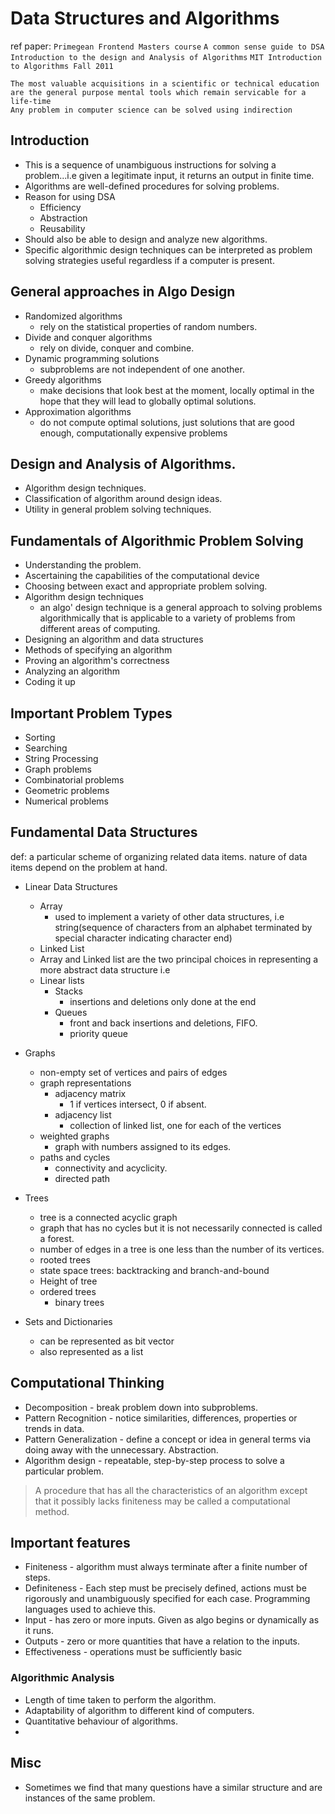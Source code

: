 # Data Structures and Algorithms

ref paper: `Primegean Frontend Masters course`
           `A common sense guide to DSA`
           `Introduction to the design and Analysis of Algorithms`
           `MIT Introduction to Algorithms Fall 2011`
          
`The most valuable acquisitions in a scientific or technical education are the general purpose mental tools which remain servicable for a life-time`      
`Any problem in computer science can be solved using indirection`

## Introduction

- This is a sequence of unambiguous instructions for solving a problem...i.e given a legitimate input, it returns an output in finite time.
- Algorithms are well-defined procedures for solving problems.
- Reason for using DSA
  - Efficiency
  - Abstraction
  - Reusability
- Should also be able to design and analyze new algorithms.
- Specific algorithmic design techniques can be interpreted as problem solving strategies useful regardless if a computer is present.

## General approaches in Algo Design

- Randomized algorithms
  - rely on the statistical properties of random numbers.
- Divide and conquer algorithms
  - rely on divide, conquer and combine.
- Dynamic programming solutions
  - subproblems are not independent of one another.
- Greedy algorithms
  - make decisions that look best at the moment, locally optimal in the hope that they will lead to globally optimal solutions.
- Approximation algorithms
  - do not compute optimal solutions, just solutions that are good enough, computationally expensive problems


## Design and Analysis of Algorithms.

- Algorithm design techniques.
- Classification of algorithm around design ideas.
- Utility in general problem solving techniques. 

## Fundamentals of Algorithmic Problem Solving

- Understanding the problem.
- Ascertaining the capabilities of the computational device
- Choosing between exact and appropriate problem solving.
- Algorithm design techniques
  - an algo' design technique is a general approach to solving problems algorithmically that is applicable to a variety of problems from different areas of computing.
- Designing an algorithm and data structures
- Methods of specifying an algorithm
- Proving an algorithm's correctness
- Analyzing an algorithm
- Coding it up

## Important Problem Types

- Sorting
- Searching
- String Processing
- Graph problems
- Combinatorial problems
- Geometric problems
- Numerical problems

## Fundamental Data Structures

def: a particular scheme of organizing related data items.
     nature of data items depend on the problem at hand.

- Linear Data Structures
  - Array
    - used to implement a variety of other data structures, i.e string(sequence of characters from an alphabet terminated by special character indicating character end)
  - Linked List
  - Array and Linked list are the two principal choices in representing a more abstract data structure i.e
  - Linear lists
    - Stacks
      - insertions and deletions only done at the end
    - Queues
      - front and back insertions and deletions, FIFO.
      - priority queue

- Graphs
  - non-empty set of vertices and pairs of edges
  - graph representations
    - adjacency matrix
      - 1 if vertices intersect, 0 if absent.
    - adjacency list
      - collection of linked list, one for each of the vertices
  - weighted graphs
    - graph with numbers assigned to its edges.
  - paths and cycles
    - connectivity and acyclicity.
    - directed path

- Trees
  - tree is a connected acyclic graph
  - graph that has no cycles but it is not necessarily connected is called a forest.
  - number of edges in a tree is one less than the number of its vertices.
  - rooted trees
  - state space trees: backtracking and branch-and-bound
  - Height of tree
  - ordered trees
    - binary trees

- Sets and Dictionaries
  - can be represented as bit vector
  - also represented as a list

## Computational Thinking

- Decomposition - break problem down into subproblems.
- Pattern Recognition - notice similarities, differences, properties or trends in data.
- Pattern Generalization - define a concept or idea in general terms via doing away with the unnecessary. Abstraction.
- Algorithm design - repeatable, step-by-step process to solve a particular problem.

> A procedure that  has all the characteristics  of an algorithm except that it possibly lacks finiteness may be called a computational method.

## Important features

- Finiteness - algorithm must always terminate after a finite number of steps.
- Definiteness - Each step must be precisely defined, actions must be rigorously and unambiguously specified for each case. Programming languages used to achieve this.
- Input - has zero or more inputs. Given as algo begins or dynamically as it runs.
- Outputs - zero or more quantities that have a relation to the inputs.
- Effectiveness - operations must be sufficiently basic

### Algorithmic Analysis

- Length of time taken to perform the algorithm.
- Adaptability of algorithm to different kind of computers.
- Quantitative behaviour of algorithms.
- 

## Misc

- Sometimes we find that many questions have a similar structure and are instances of the same problem.